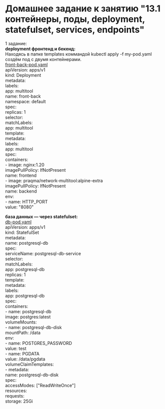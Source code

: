 # Домашнее задание к занятию "13.1 контейнеры, поды, deployment, statefulset, services, endpoints"   
1 задание:   
__deployment фронтенд и бекенд:__   
Находясь в папке templates коммандой kubectl apply -f my-pod.yaml создём под с двумя контейнерами.  
[front-back-pod.yaml](https://github.com/Kostromin-Mixa/13-kubernetes-config-01-objects/blob/main/front-back-pod.yaml)   
apiVersion: apps/v1   
kind: Deployment   
metadata:   
  labels:   
    app: multitool   
  name: front-back   
  namespace: default  
spec:   
  replicas: 1   
  selector:   
    matchLabels:   
      app: multitool   
  template:   
    metadata:   
      labels:   
        app: multitool   
    spec:   
      containers:   
      - image: nginx:1.20   
        imagePullPolicy: IfNotPresent   
        name: frontend   
      - image: praqma/network-multitool:alpine-extra   
        imagePullPolicy: IfNotPresent   
        name: backend   
        env:   
          - name: HTTP_PORT   
            value: "8080"      

__база данных — через statefulset:__   
[db-pod.yaml](https://github.com/Kostromin-Mixa/13-kubernetes-config-01-objects/blob/main/db-pod.yaml)   
apiVersion: apps/v1   
kind: StatefulSet   
metadata:   
  name: postgresql-db   
spec:   
  serviceName: postgresql-db-service   
  selector:   
    matchLabels:   
      app: postgresql-db   
  replicas: 1   
  template:   
    metadata:   
      labels:   
        app: postgresql-db   
    spec:   
      containers:   
        - name: postgresql-db   
          image: postgres:latest   
          volumeMounts:   
            - name: postgresql-db-disk   
              mountPath: /data   
          env:   
            - name: POSTGRES_PASSWORD   
              value: test   
            - name: PGDATA   
              value: /data/pgdata   
   volumeClaimTemplates:   
    - metadata:   
        name: postgresql-db-disk   
      spec:   
        accessModes: ["ReadWriteOnce"]   
        resources:   
          requests:   
            storage: 25Gi   


